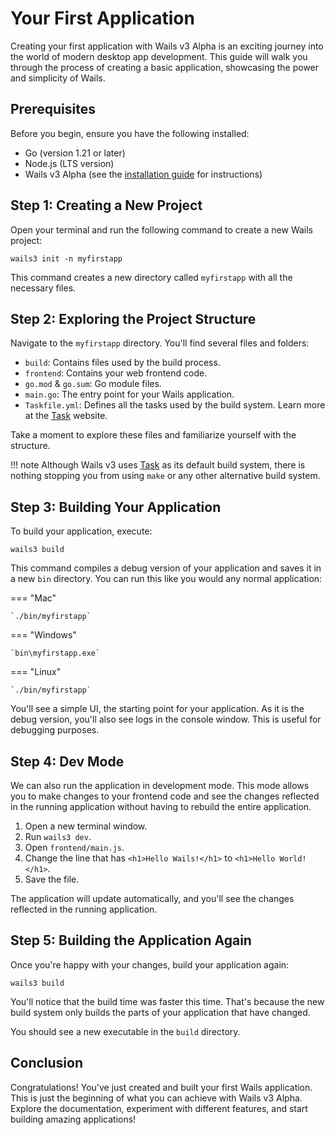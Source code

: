 # Your First Application

Creating your first application with Wails v3 Alpha is an exciting journey into the world of modern desktop app development. This guide will walk you through the process of creating a basic application, showcasing the power and simplicity of Wails.

## Prerequisites

Before you begin, ensure you have the following installed:

- Go (version 1.21 or later)
- Node.js (LTS version)
- Wails v3 Alpha (see the [installation guide](installation.md) for instructions)

## Step 1: Creating a New Project

Open your terminal and run the following command to create a new Wails project:

`wails3 init -n myfirstapp`

This command creates a new directory called `myfirstapp` with all the necessary files.

## Step 2: Exploring the Project Structure

Navigate to the `myfirstapp` directory. You'll find several files and folders:

- `build`: Contains files used by the build process.
- `frontend`: Contains your web frontend code.
- `go.mod` & `go.sum`: Go module files.
- `main.go`: The entry point for your Wails application.
- `Taskfile.yml`: Defines all the tasks used by the build system. Learn more at the [Task](https://taskfile.dev/) website.

Take a moment to explore these files and familiarize yourself with the structure.

!!! note
    Although Wails v3 uses [Task](https://taskfile.dev/) as its default build system, there is nothing stopping you from using `make` or any other alternative build system.  

## Step 3: Building Your Application

To build your application, execute:

`wails3 build`

This command compiles a debug version of your application and saves it in a new `bin` directory. 
You can run this like you would any normal application:


=== "Mac"

    `./bin/myfirstapp`

=== "Windows"

    `bin\myfirstapp.exe`

=== "Linux"

    `./bin/myfirstapp`

You'll see a simple UI, the starting point for your application. As it is the debug version, you'll also see logs in the console window. This is useful for debugging purposes.

## Step 4: Dev Mode

We can also run the application in development mode. This mode allows you to make changes to your frontend code and see the changes reflected in the running application without having to rebuild the entire application.

1. Open a new terminal window.
2. Run `wails3 dev`.
3. Open `frontend/main.js`.
4. Change the line that has `<h1>Hello Wails!</h1>` to `<h1>Hello World!</h1>`.
5. Save the file.

The application will update automatically, and you'll see the changes reflected in the running application. 

## Step 5: Building the Application Again

Once you're happy with your changes, build your application again:

`wails3 build`

You'll notice that the build time was faster this time. That's because the new build system only builds the parts of your application that have changed.

You should see a new executable in the `build` directory.

## Conclusion

Congratulations! You've just created and built your first Wails application. This is just the beginning of what you can achieve with Wails v3 Alpha. Explore the documentation, experiment with different features, and start building amazing applications!
